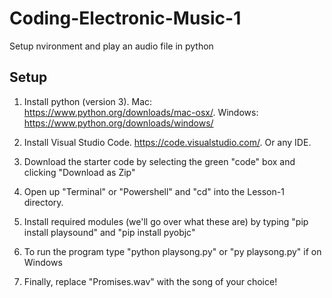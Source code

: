 # Coding-Electronic-Music-1
Setup nvironment and play an audio file in python

## Setup

1. Install python (version 3). Mac: https://www.python.org/downloads/mac-osx/. Windows: https://www.python.org/downloads/windows/

2. Install Visual Studio Code. https://code.visualstudio.com/. Or any IDE.

3. Download the starter code by selecting the green "code" box and clicking "Download as Zip"

4. Open up "Terminal" or "Powershell" and "cd" into the Lesson-1 directory. 

5. Install required modules (we'll go over what these are) by typing "pip install playsound" and "pip install pyobjc"

6. To run the program type "python playsong.py" or "py playsong.py" if on Windows

7. Finally, replace "Promises.wav" with the song of your choice!
